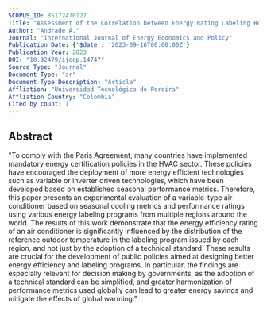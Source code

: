 ```yaml
---
SCOPUS_ID: 85172470127
Title: "Assessment of the Correlation between Energy Rating Labeling Regulations and Performance Metrics for Residential Air Conditioning Units: Case Study Variable Type Air Conditioners"
Author: "Andrade Á."
Journal: "International Journal of Energy Economics and Policy"
Publication Date: {'$date': '2023-09-16T00:00:00Z'}
Publication Year: 2023
DOI: "10.32479/ijeep.14747"
Source Type: "Journal"
Document Type: "ar"
Document Type Description: "Article"
Affliation: "Universidad Tecnológica de Pereira"
Affliation Country: "Colombia"
Cited by count: 1
---
```


## Abstract
"To comply with the Paris Agreement, many countries have implemented mandatory energy certification policies in the HVAC sector. These policies have encouraged the deployment of more energy efficient technologies such as variable or inverter driven technologies, which have been developed based on established seasonal performance metrics. Therefore, this paper presents an experimental evaluation of a variable-type air conditioner based on seasonal cooling metrics and performance ratings using various energy labeling programs from multiple regions around the world. The results of this work demonstrate that the energy efficiency rating of an air conditioner is significantly influenced by the distribution of the reference outdoor temperature in the labeling program issued by each region, and not just by the adoption of a technical standard. These results are crucial for the development of public policies aimed at designing better energy efficiency and labeling programs. In particular, the findings are especially relevant for decision making by governments, as the adoption of a technical standard can be simplified, and greater harmonization of performance metrics used globally can lead to greater energy savings and mitigate the effects of global warming."
